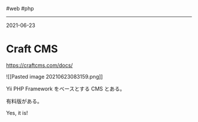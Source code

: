 #web #php

---
2021-06-23

# Craft CMS

https://craftcms.com/docs/

![[Pasted image 20210623083159.png]]

Yii PHP Framework をベースとする CMS とある。

有料版がある。

Yes, it is!
